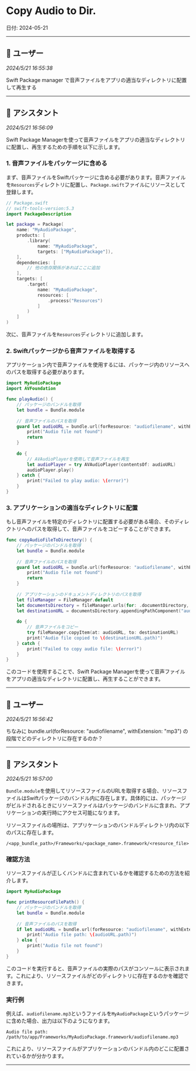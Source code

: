 # Copy Audio to Dir.

日付: 2024-05-21

---

## 👤 ユーザー
*2024/5/21 16:55:38*

Swift Package manager で音声ファイルをアプリの適当なディレクトリに配置して再生する

---

## 🤖 アシスタント
*2024/5/21 16:56:09*

Swift Package Managerを使って音声ファイルをアプリの適当なディレクトリに配置し、再生するための手順を以下に示します。

### 1. 音声ファイルをパッケージに含める

まず、音声ファイルをSwiftパッケージに含める必要があります。音声ファイルを`Resources`ディレクトリに配置し、`Package.swift`ファイルにリソースとして登録します。

```swift
// Package.swift
// swift-tools-version:5.3
import PackageDescription

let package = Package(
    name: "MyAudioPackage",
    products: [
        .library(
            name: "MyAudioPackage",
            targets: ["MyAudioPackage"]),
    ],
    dependencies: [
        // 他の依存関係があればここに追加
    ],
    targets: [
        .target(
            name: "MyAudioPackage",
            resources: [
                .process("Resources")
            ]
        )
    ]
)
```

次に、音声ファイルを`Resources`ディレクトリに追加します。

### 2. Swiftパッケージから音声ファイルを取得する

アプリケーション内で音声ファイルを使用するには、パッケージ内のリソースへのパスを取得する必要があります。

```swift
import MyAudioPackage
import AVFoundation

func playAudio() {
    // パッケージのバンドルを取得
    let bundle = Bundle.module
    
    // 音声ファイルのパスを取得
    guard let audioURL = bundle.url(forResource: "audiofilename", withExtension: "mp3") else {
        print("Audio file not found")
        return
    }
    
    do {
        // AVAudioPlayerを使用して音声ファイルを再生
        let audioPlayer = try AVAudioPlayer(contentsOf: audioURL)
        audioPlayer.play()
    } catch {
        print("Failed to play audio: \(error)")
    }
}
```

### 3. アプリケーションの適当なディレクトリに配置

もし音声ファイルを特定のディレクトリに配置する必要がある場合、そのディレクトリへのパスを取得して、音声ファイルをコピーすることができます。

```swift
func copyAudioFileToDirectory() {
    // パッケージのバンドルを取得
    let bundle = Bundle.module
    
    // 音声ファイルのパスを取得
    guard let audioURL = bundle.url(forResource: "audiofilename", withExtension: "mp3") else {
        print("Audio file not found")
        return
    }
    
    // アプリケーションのドキュメントディレクトリのパスを取得
    let fileManager = FileManager.default
    let documentsDirectory = fileManager.urls(for: .documentDirectory, in: .userDomainMask).first!
    let destinationURL = documentsDirectory.appendingPathComponent("audiofilename.mp3")
    
    do {
        // 音声ファイルをコピー
        try fileManager.copyItem(at: audioURL, to: destinationURL)
        print("Audio file copied to \(destinationURL.path)")
    } catch {
        print("Failed to copy audio file: \(error)")
    }
}
```

このコードを使用することで、Swift Package Managerを使って音声ファイルをアプリの適当なディレクトリに配置し、再生することができます。

---

## 👤 ユーザー
*2024/5/21 16:56:42*

ちなみに bundle.url(forResource: "audiofilename", withExtension: "mp3") の段階でどのディレクトリに存在するのか？

---

## 🤖 アシスタント
*2024/5/21 16:57:00*

`Bundle.module`を使用してリソースファイルのURLを取得する場合、リソースファイルはSwiftパッケージのバンドル内に存在します。具体的には、パッケージがビルドされるときにリソースファイルはパッケージのバンドルに含まれ、アプリケーションの実行時にアクセス可能になります。

リソースファイルの場所は、アプリケーションのバンドルディレクトリ内の以下のパスに存在します。

```
/<app_bundle_path>/Frameworks/<package_name>.framework/<resource_file>
```

### 確認方法
リソースファイルが正しくバンドルに含まれているかを確認するための方法を紹介します。

```swift
import MyAudioPackage

func printResourceFilePath() {
    // パッケージのバンドルを取得
    let bundle = Bundle.module
    
    // 音声ファイルのパスを取得
    if let audioURL = bundle.url(forResource: "audiofilename", withExtension: "mp3") {
        print("Audio file path: \(audioURL.path)")
    } else {
        print("Audio file not found")
    }
}
```

このコードを実行すると、音声ファイルの実際のパスがコンソールに表示されます。これにより、リソースファイルがどのディレクトリに存在するのかを確認できます。

### 実行例

例えば、`audiofilename.mp3`というファイルを`MyAudioPackage`というパッケージに含めた場合、出力は以下のようになります。

```
Audio file path: /path/to/app/Frameworks/MyAudioPackage.framework/audiofilename.mp3
```

これにより、リソースファイルがアプリケーションのバンドル内のどこに配置されているかが分かります。

---
